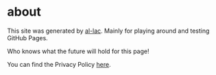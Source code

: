 # about

This site was generated by [al-lac](https://github.com/al-lac). Mainly for playing around and testing GitHub Pages.

Who knows what the future will hold for this page!

You can find the Privacy Policy [here](privacy-policy.md).
